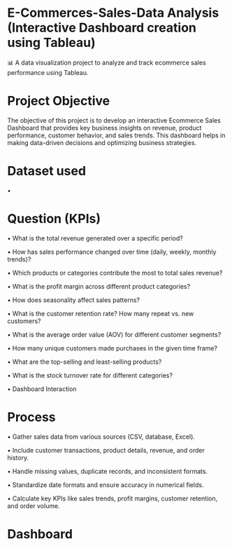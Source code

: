 # E-Commerces-Sales-Data Analysis (Interactive Dashboard creation using Tableau)
📊 A data visualization project to analyze and track ecommerce sales performance using Tableau.

# Project Objective

The objective of this project is to develop an interactive Ecommerce Sales Dashboard that provides key business insights on revenue, product performance, customer behavior, and sales trends. This dashboard helps in making data-driven decisions and optimizing business strategies.

# Dataset used
• 

# Question (KPIs)

• What is the total revenue generated over a specific period?

• How has sales performance changed over time (daily, weekly, monthly trends)?

• Which products or categories contribute the most to total sales revenue?

• What is the profit margin across different product categories?

• How does seasonality affect sales patterns?

• What is the customer retention rate? How many repeat vs. new customers?

• What is the average order value (AOV) for different customer segments?

• How many unique customers made purchases in the given time frame?

• What are the top-selling and least-selling products?

• What is the stock turnover rate for different categories?

• Dashboard Interaction 

# Process 

• Gather sales data from various sources (CSV, database, Excel).

• Include customer transactions, product details, revenue, and order history.

• Handle missing values, duplicate records, and inconsistent formats.

• Standardize date formats and ensure accuracy in numerical fields.

• Calculate key KPIs like sales trends, profit margins, customer retention, and order volume.

# Dashboard 



